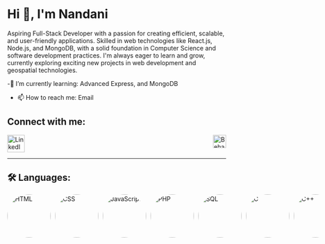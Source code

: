 # Hi 👋, I'm Nandani

Aspiring Full-Stack Developer with a passion for creating efficient, scalable, and user-friendly applications. Skilled in web technologies like React.js, Node.js, and MongoDB, with a solid foundation in Computer Science and software development practices. I'm always eager to learn and grow, currently exploring exciting new projects in web development and geospatial technologies.

-🌱 I’m currently learning: Advanced Express, and MongoDB
- 📫 How to reach me: Email

## Connect with me:
<div style="display: flex; justify-content: space-between;">
   <a href="https://www.linkedin.com" target="_blank">
        <img src="https://github.com/user-attachments/assets/6b43a751-7ed8-4209-89ec-a1d14af26ed7" alt="LinkedIn" height="40" style="margin-right: 20px;">
    </a>
    <a href="https://www.behance.net" target="_blank">
        <img src="https://github.com/user-attachments/assets/59ab290a-2623-4734-828a-276a3045735a" alt="Behance" height="30">
    </a>
</div>


    
---
## 🛠 Languages:
<div style="display: flex; justify-content: space-between; gap: 10px;">
   <div style="display: flex; justify-content: space-between; gap: 10px;">
        <div class="images" style="border-radius: 50%;">
        <a href="https://developer.mozilla.org/en-US/docs/Web/HTML" target="_blank">
            <img src="https://github.com/user-attachments/assets/9a3160ce-ec56-43fd-9b66-0357f500d49a" alt="HTML" width="100" height="100" style="border-radius: 50%;">
        </a>
    </div>
    <div class="images" style="border-radius: 50%;">
        <a href="https://developer.mozilla.org/en-US/docs/Web/CSS" target="_blank">
            <img src="https://github.com/user-attachments/assets/2f5f64d9-fbfd-4d88-9217-eb6f522187b9" alt="CSS" width="100" height="100" style="border-radius: 50%;">
        </a>
    </div>
        <div class="images" style="border-radius: 50%;">
        <a href="https://developer.mozilla.org/en-US/docs/Web/JavaScript" target="_blank">
            <img src="https://github.com/user-attachments/assets/4ef61b34-e420-48ff-9d24-63f7bc9f6de1" alt="JavaScript" width="100" height="100" style="border-radius: 50%;">
        </a>
    </div>
        <div class="images" style="border-radius: 50%;">
        <a href="https://www.php.net" target="_blank">
            <img src="https://github.com/user-attachments/assets/42297ea2-ff42-40b8-a2f3-10bb6cdfbffb" alt="PHP" width="100" height="100" style="border-radius: 50%;">
        </a>
    </div>
        <div class="images" style="border-radius: 50%;">
        <a href="https://www.mysql.com" target="_blank">
            <img src="https://github.com/user-attachments/assets/2423df89-5b98-44f6-8128-50003f342041" alt="SQL" width="100" height="100" style="border-radius: 50%;">
        </a>
    </div>
        <div class="images" style="border-radius: 50%;">
        <a href="https://en.wikipedia.org/wiki/C_(programming_language)" target="_blank">
            <img src="https://github.com/user-attachments/assets/2e98a6a8-06f7-48b9-af4c-274416717e4b" alt="C" width="100" height="100" style="border-radius: 50%;">
        </a>
    </div>
        <div class="images" style="border-radius: 50%;">
        <a href="https://en.wikipedia.org/wiki/C%2B%2B" target="_blank">
            <img src="https://github.com/user-attachments/assets/2e98a6a8-06f7-48b9-af4c-274416717e4b" alt="C++" width="100" height="100" style="border-radius: 50%;">
        </a>
    </div>
        <div class="images" style="border-radius: 50%;">
        <a href="https://learn.microsoft.com/en-us/dotnet/csharp/" target="_blank">
            <img src="https://github.com/user-attachments/assets/2c969332-0265-4075-954b-9ce074fc5f9e" alt="C#" width="100" height="100" style="border-radius: 50%;">
        </a>
        </div>
    </div>
    
## 🛠 Tools:
<div style="display: flex; justify-content: space-between; gap: 10px;">
    <a href="https://www.figma.com/" target="_blank">
        <img src="https://github.com/user-attachments/assets/77e125c5-2629-4f61-ba8a-fe26108d86c8" alt="Figma" width="100" height="100" style="border-radius: 50%;">
    </a>
    <a href="https://git-scm.com/" target="_blank">
        <img src="https://github.com/user-attachments/assets/a337e2a7-05e4-4150-983c-549c65b8e336" alt="Git" width="100" height="100" style="border-radius: 50%;">
    </a>
    <a href="https://www.mysql.com/" target="_blank">
        <img src="https://github.com/user-attachments/assets/bfb03122-62c0-466a-8b82-91505d515aa7" alt="MySQL" width="100" height="100" style="border-radius: 50%;">
    </a>
    <a href="https://code.visualstudio.com/" target="_blank">
        <img src="https://github.com/user-attachments/assets/998f6123-0fcc-4568-933c-aeba6730b6f9" alt="VS Code" width="100" height="100" style="border-radius: 50%;">
    </a>
    <a href="https://wordpress.com/" target="_blank">
        <img src="https://github.com/user-attachments/assets/00c41faf-c943-45b1-8f96-9993e8a25da6" alt="WordPress" width="100" height="100" style="border-radius: 50%;">
    </a>
    <a href="https://en.cppreference.com/w/" target="_blank">
        <img src="https://github.com/user-attachments/assets/2e98a6a8-06f7-48b9-af4c-274416717e4b" alt="C++" width="100" height="100" style="border-radius: 50%;">
    </a>
    <a href="https://learn.microsoft.com/en-us/dotnet/csharp/" target="_blank">
        <img src="https://github.com/user-attachments/assets/2c969332-0265-4075-954b-9ce074fc5f9e" alt="C#" width="100" height="100" style="border-radius: 50%;">
    </a>
</div>


---

## 📫 How to reach me:
<div style="display: flex; align-items: center; gap: 10px;">
    <img src="https://github.com/user-attachments/assets/email-icon.png" alt="Email Icon" " width="30" height="30">
    <span>Email: <a href="mailto:nks854338@gmail.com">nks854338@gmail.com</a></span>
</div>

<div style="display: flex; align-items: center; gap: 10px;">
    <img src="https://github.com/user-attachments/assets/github-icon.png" alt="GitHub Icon" " width="30" height="30">
    <a href="https://github.com/your-username" target="_blank">GitHub</a>
</div>

<div style="display: flex; align-items: center; gap: 10px;">
    <img src="https://github.com/user-attachments/assets/linkedin-icon.png" alt="LinkedIn Icon" style="border-radius: 50%;" width="30" height="30">
    <a href="https://www.linkedin.com/in/your-linkedin" target="_blank">LinkedIn</a>
</div>

---

## ⚡ Fun fact:
- I am an astronomy enthusiast who loves crafting, gardening, and traveling.


---

### Support:
If you'd like to support my work, feel free to connect with me or explore my projects on GitHub. Let's build something amazing together!
